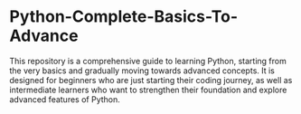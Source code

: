 # Python-Complete-Basics-To-Advance
This repository is a comprehensive guide to learning Python, starting from the very basics and gradually moving towards advanced concepts. It is designed for beginners who are just starting their coding journey, as well as intermediate learners who want to strengthen their foundation and explore advanced features of Python.
